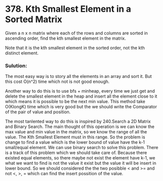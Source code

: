 # 378. Kth Smallest Element in a Sorted Matrix

Given a n x n matrix where each of the rows and columns are sorted in ascending order, find the kth smallest element in the matrix.

Note that it is the kth smallest element in the sorted order, not the kth distinct element.

### Sulution:

The most easy way is to story all the elements in an array and sort it. But this cost O(n^2) time which not is not good enough.

Another way to do this is to use bfs + minheap, every time we just get and delete the smallest element in the heap and insert all the element close to it which means it is possible to be the next min value. This method take O(KlongK) time which is very good but the we should write the Comparator of the pair of value and position.

The most tanlented way to do this is inspired by 240.Search a 2D Matrix and Binary Search. The main thought of this operation is we can know the max value and min value in the matrix, so we know the range of all the value. The Kth Smallest Element must in this range. So the problem is change to find a value which is the lower bound of value have the k-1 small/equal element. We can use binary search to solve this problem. There is a track of this problem which we should take care of. Because there existed equal elements, so there maybe not exist the element have k-1, we what we want to find is not the value it exist but the value it will be insert in lower bound. So we should considered the the two posibble < and >= and not <, >, = which can find the insert possition of the value.